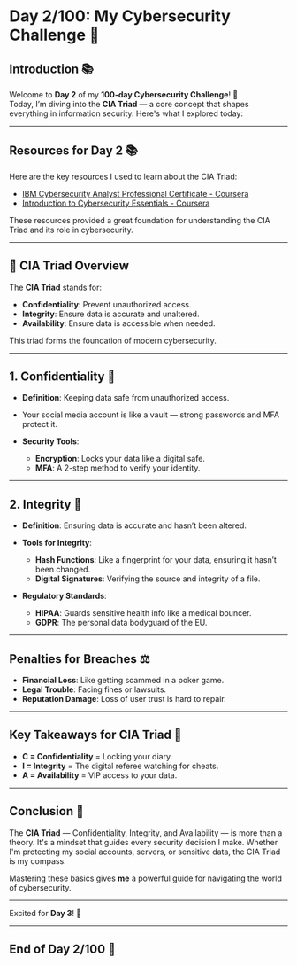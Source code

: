 # **Day 2/100: My Cybersecurity Challenge 🚀**

## **Introduction** 📚

Welcome to **Day 2** of my **100-day Cybersecurity Challenge**! 🎉  
Today, I’m diving into the **CIA Triad** — a core concept that shapes everything in information security. Here's what I explored today:

---

## **Resources for Day 2** 📚

Here are the key resources I used to learn about the CIA Triad:

- [IBM Cybersecurity Analyst Professional Certificate - Coursera](https://www.coursera.org/professional-certificates/ibm-cybersecurity-analyst)
- [Introduction to Cybersecurity Essentials - Coursera](https://www.coursera.org/learn/introduction-to-cybersecurity-essentials?specialization=ibm-cybersecurity-analyst)

These resources provided a great foundation for understanding the CIA Triad and its role in cybersecurity.

---

## **🔐 CIA Triad Overview**

The **CIA Triad** stands for:
- **Confidentiality**: Prevent unauthorized access.  
- **Integrity**: Ensure data is accurate and unaltered.  
- **Availability**: Ensure data is accessible when needed.  

This triad forms the foundation of modern cybersecurity.

---

## **1. Confidentiality** 🔑

- **Definition**: Keeping data safe from unauthorized access.

-  Your social media account is like a vault — strong passwords and MFA protect it.
- **Security Tools**:  
  - **Encryption**: Locks your data like a digital safe.  
  - **MFA**: A 2-step method to verify your identity.

---

## **2. Integrity** 🧾

- **Definition**: Ensuring data is accurate and hasn’t been altered.
- **Tools for Integrity**:
  - **Hash Functions**: Like a fingerprint for your data, ensuring it hasn’t been changed.
  - **Digital Signatures**: Verifying the source and integrity of a file.
  
- **Regulatory Standards**:
  - **HIPAA**: Guards sensitive health info like a medical bouncer.  
  - **GDPR**: The personal data bodyguard of the EU.

---

## **Penalties for Breaches** ⚖️

- **Financial Loss**: Like getting scammed in a poker game.  
- **Legal Trouble**: Facing fines or lawsuits.  
- **Reputation Damage**: Loss of user trust is hard to repair.

---

## **Key Takeaways for CIA Triad** 🧠

- **C = Confidentiality** = Locking your diary.  
- **I = Integrity** = The digital referee watching for cheats.  
- **A = Availability** = VIP access to your data.

---

## **Conclusion** 🎯

The **CIA Triad** — Confidentiality, Integrity, and Availability — is more than a theory. It's a mindset that guides every security decision I make. Whether I'm protecting my social accounts, servers, or sensitive data, the CIA Triad is my compass.

Mastering these basics gives **me** a powerful guide for navigating the world of cybersecurity.

---

Excited for **Day 3**! 🚀

---

## **End of Day 2/100** 🚀
